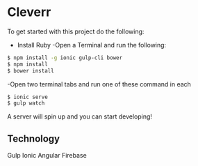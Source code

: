 Cleverr
=====================

To get started with this project do the following:

- Install Ruby
-Open a Terminal and run the following:

```bash
$ npm install -g ionic gulp-cli bower
$ npm install
$ bower install
```

-Open two terminal tabs and run one of these command in each

```bash
$ ionic serve
$ gulp watch
```

A server will spin up and you can start developing!

## Technology
Gulp
Ionic
Angular
Firebase